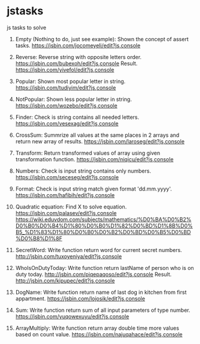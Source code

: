# jstasks
js tasks to solve

1. Empty (Nothing to do, just see example): Shown the concept of assert tasks. https://jsbin.com/jocomeyeli/edit?js,console

2. Reverse: Reverse string with opposite letters order. https://jsbin.com/bubexoh/edit?js,console
            Result. https://jsbin.com/yivefol/edit?js,console

3. Popular: Shown most popular letter in string. https://jsbin.com/tudiyim/edit?js,console

4. NotPopular: Shown less popular letter in string. https://jsbin.com/wozebo/edit?js,console

5. Finder: Check is string contains all needed letters. https://jsbin.com/vesexag/edit?js,console

6. CrossSum: Summrize all values at the same places in 2 arrays and return new array of results. https://jsbin.com/laroseg/edit?js,console

7. Transform: Return transformed values of array using given transformation function. https://jsbin.com/niqicu/edit?js,console

8. Numbers: Check is input string contains only numbers. https://jsbin.com/seceseg/edit?js,console

9. Format: Check is input string match given format 'dd.mm.yyyy'. https://jsbin.com/hafibih/edit?js,console

10. Quadratic equation: Find X to solve equation. https://jsbin.com/palasev/edit?js,console
https://wiki.eduvdom.com/subjects/mathematics/%D0%BA%D0%B2%D0%B0%D0%B4%D1%80%D0%B0%D1%82%D0%BD%D1%8B%D0%B5_%D1%83%D1%80%D0%B0%D0%B2%D0%BD%D0%B5%D0%BD%D0%B8%D1%8F

11. SecretWord: Write function return word for current secret numbers. http://jsbin.com/tuxoyeniya/edit?js,console

12. WhoIsOnDutyToday: Write function return lastName of person who is on duty today. http://jsbin.com/piqepaqoso/edit?js,console
                      Result. http://jsbin.com/kipupec/edit?js,console

13. DogName: Write function return name of last dog in kitchen from first appartment. https://jsbin.com/lojosik/edit?js,console

14. Sum: Write function return sum of all input parameters of type number. https://jsbin.com/yuqowexuyu/edit?js,console

15. ArrayMultiply: Write function return array double time more values based on count value. https://jsbin.com/najuqahace/edit?js,console
